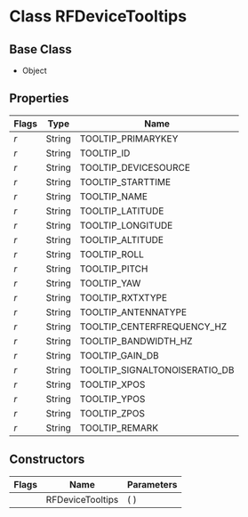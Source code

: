 # Class RFDeviceTooltips
## Base Class
- Object
## Properties
Flags|Type|Name
-|-|-
*r* &nbsp;|String|TOOLTIP_PRIMARYKEY
*r* &nbsp;|String|TOOLTIP_ID
*r* &nbsp;|String|TOOLTIP_DEVICESOURCE
*r* &nbsp;|String|TOOLTIP_STARTTIME
*r* &nbsp;|String|TOOLTIP_NAME
*r* &nbsp;|String|TOOLTIP_LATITUDE
*r* &nbsp;|String|TOOLTIP_LONGITUDE
*r* &nbsp;|String|TOOLTIP_ALTITUDE
*r* &nbsp;|String|TOOLTIP_ROLL
*r* &nbsp;|String|TOOLTIP_PITCH
*r* &nbsp;|String|TOOLTIP_YAW
*r* &nbsp;|String|TOOLTIP_RXTXTYPE
*r* &nbsp;|String|TOOLTIP_ANTENNATYPE
*r* &nbsp;|String|TOOLTIP_CENTERFREQUENCY_HZ
*r* &nbsp;|String|TOOLTIP_BANDWIDTH_HZ
*r* &nbsp;|String|TOOLTIP_GAIN_DB
*r* &nbsp;|String|TOOLTIP_SIGNALTONOISERATIO_DB
*r* &nbsp;|String|TOOLTIP_XPOS
*r* &nbsp;|String|TOOLTIP_YPOS
*r* &nbsp;|String|TOOLTIP_ZPOS
*r* &nbsp;|String|TOOLTIP_REMARK
## Constructors
Flags|Name|Parameters
-|-|-
&nbsp;|RFDeviceTooltips|( )
